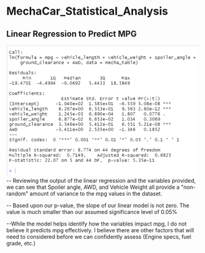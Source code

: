 # MechaCar_Statistical_Analysis


## Linear Regression to Predict MPG
![MPG Analysis](https://github.com/taxcollecter/MechaCar_Statistical_Analysis/blob/72bacb7f5d1c2fd8140ad587b97e28879dcbd969/Resources/Deliverable1.png)
-- Reviewing the output of the linear regression and the variables provided, we can see that Spoiler angle, AWD, and Vehicle Weight all provide a "non-random" amount of variance to the mpg values in the dataset.

-- Based upon our p-value, the slope of our linear model is not zero. The value is much smaller than our assumed significance level of 0.05% 

--While the model helps identify how the variables impact mpg, I do not believe it predicts mpg effectively. I believe there are other factors that will need to considered before we can confidently assess (Engine specs, fuel grade, etc.)
